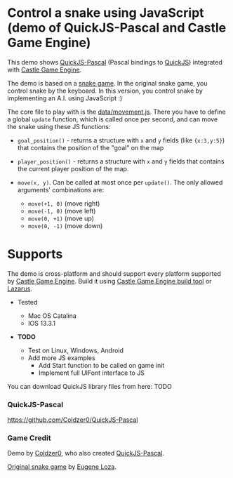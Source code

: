 # Control a snake using JavaScript (demo of QuickJS-Pascal and Castle Game Engine)

This demo shows [QuickJS-Pascal](https://github.com/Coldzer0/QuickJS-Pascal) (Pascal bindings to [QuickJS](https://bellard.org/quickjs/)) integrated with [Castle Game Engine](https://castle-engine.io/).

The demo is based on a [snake game](https://github.com/eugeneloza/SnakeGame). In the original snake game, you control snake by the keyboard. In this version, you control snake by implementing an A.I. using JavaScript :)

The core file to play with is the [data/movement.js](https://github.com/castle-engine/quickjs-demo/blob/master/data/movement.js). There you have to define a global `update` function, which is called once per second, and can move the snake using these JS functions:

- `goal_position()` - returns a structure with `x` and `y` fields (like `{x:3,y:5}`) that contains the position of the "goal" on the map

- `player_position()` - returns a structure with `x` and `y` fields that contains the current player position of the map.

- `move(x, y)`. Can be called at most once per `update()`. The only allowed arguments' combinations are:
    - `move(+1, 0)` (move right)
    - `move(-1, 0)` (move left)
    - `move(0, +1)` (move up)
    - `move(0, -1)` (move down)

# Supports

The demo is cross-platform and should support every platform supported by [Castle Game Engine](https://castle-engine.io/). Build it using [Castle Game Engine build tool](https://github.com/castle-engine/castle-engine/wiki/Build-Tool) or [Lazarus](https://www.lazarus-ide.org/).

- Tested
    - Mac OS Catalina
    - IOS 13.3.1

- <b>TODO</b>
    - Test on Linux, Windows, Android
    - Add more JS examples
        - Add Start function to be called on game init
        - Implement full UIFont interface to JS


You can download QuickJS library files from here: TODO

### QuickJS-Pascal

https://github.com/Coldzer0/QuickJS-Pascal

### Game Credit

Demo by [Coldzer0](https://github.com/Coldzer0), who also created [QuickJS-Pascal](https://github.com/Coldzer0/QuickJS-Pascal).

[Original snake game](https://github.com/eugeneloza/SnakeGame) by [Eugene Loza](https://github.com/eugeneloza/).

